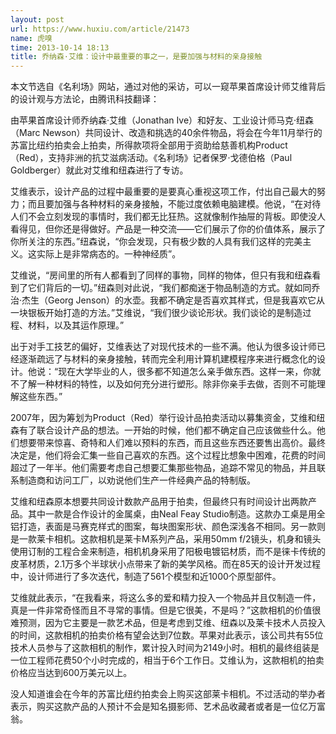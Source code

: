 ```yaml
---
layout: post
url: https://www.huxiu.com/article/21473
name: 虎嗅
time: 2013-10-14 18:13
title: 乔纳森·艾维：设计中最重要的事之一，是要加强与材料的亲身接触
---
```

本文节选自《名利场》网站，通过对他的采访，可以一窥苹果首席设计师艾维背后的设计观与方法论，由腾讯科技翻译：

由苹果首席设计师乔纳森·艾维（Jonathan Ive）和好友、工业设计师马克·纽森（Marc Newson）共同设计、改造和挑选的40余件物品，将会在今年11月举行的苏富比纽约拍卖会上拍卖，所得款项将全部用于资助给慈善机构Product（Red），支持非洲的抗艾滋病活动。《名利场》记者保罗·戈德伯格（Paul Goldberger）就此对艾维和纽森进行了专访。

艾维表示，设计产品的过程中最重要的是要真心重视这项工作，付出自己最大的努力；而且要加强与各种材料的亲身接触，不能过度依赖电脑建模。他说，“在对待人们不会立刻发现的事情时，我们都无比狂热。这就像制作抽屉的背板。即使没人看得见，但你还是得做好。产品是一种交流——它们展示了你的价值体系，展示了你所关注的东西。”纽森说，“你会发现，只有极少数的人具有我们这样的完美主义。这实际上是非常病态的。一种神经质”。

艾维说，“房间里的所有人都看到了同样的事物，同样的物体，但只有我和纽森看到了它们背后的一切。”纽森则对此说，“我们都痴迷于物品制造的方式。就如同乔治·杰生（Georg Jenson）的水壶。我都不确定是否喜欢其样式，但是我喜欢它从一块银板开始打造的方法。”艾维说，“我们很少谈论形状。我们谈论的是制造过程、材料，以及其运作原理。”

出于对手工技艺的偏好，艾维表达了对现代技术的一些不满。他认为很多设计师已经逐渐疏远了与材料的亲身接触，转而完全利用计算机建模程序来进行概念化的设计。他说：“现在大学毕业的人，很多都不知道怎么亲手做东西。这样一来，你就不了解一种材料的特性，以及如何充分进行塑形。除非你亲手去做，否则不可能理解这些东西。”

2007年，因为筹划为Product（Red）举行设计品拍卖活动以募集资金，艾维和纽森有了联合设计产品的想法。一开始的时候，他们都不确定自己应该做些什么。他们想要带来惊喜、奇特和人们难以预料的东西，而且这些东西还要售出高价。最终决定是，他们将会汇集一些自己喜欢的东西。这个过程比想象中困难，花费的时间超过了一年半。他们需要考虑自己想要汇集那些物品，追踪不常见的物品，并且联系制造商和访问工厂，以劝说他们生产一件经典产品的特制版。

艾维和纽森原本想要共同设计数款产品用于拍卖，但最终只有时间设计出两款产品。其中一款是合作设计的金属桌，由Neal Feay Studio制造。这款办工桌是用全铝打造，表面是马赛克样式的图案，每块图案形状、颜色深浅各不相同。另一款则是一款莱卡相机。这款相机是莱卡M系列产品，采用50mm f/2镜头，机身和镜头使用订制的工程合金来制造，相机机身采用了阳极电镀铝材质，而不是徕卡传统的皮革材质，2.1万多个半球状小点带来了新的美学风格。而在85天的设计开发过程中，设计师进行了多次迭代，制造了561个模型和近1000个原型部件。

艾维就此表示，“在我看来，将这么多的爱和精力投入一个物品并且仅制造一件，真是一件非常奇怪而且不寻常的事情。但是它很美，不是吗？”这款相机的价值很难预测，因为它主要是一款艺术品，但是考虑到艾维、纽森以及莱卡技术人员投入的时间，这款相机的拍卖价格有望会达到7位数。苹果对此表示，该公司共有55位技术人员参与了这款相机的制作，累计投入时间为2149小时。相机的最终组装是一位工程师花费50个小时完成的，相当于6个工作日。艾维认为，这款相机的拍卖价格应当达到600万美元以上。

没人知道谁会在今年的苏富比纽约拍卖会上购买这部莱卡相机。不过活动的举办者表示，购买这款产品的人预计不会是知名摄影师、艺术品收藏者或者是一位亿万富翁。

